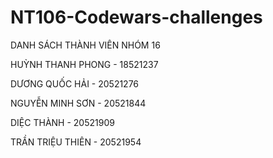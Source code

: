 # NT106-Codewars-challenges

DANH SÁCH THÀNH VIÊN NHÓM 16 

HUỲNH THANH PHONG - 18521237

DƯƠNG QUỐC HẢI - 20521276

NGUYỄN MINH SƠN - 20521844

DIỆC THÀNH - 20521909

TRẦN TRIỆU THIÊN - 20521954
